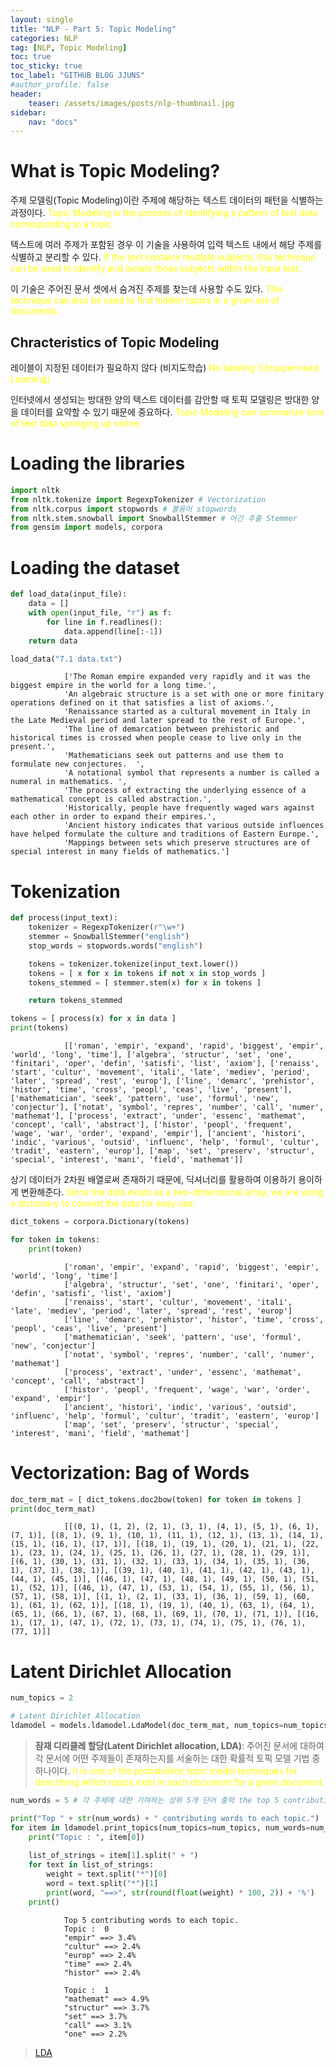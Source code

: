 ```yaml
---
layout: single
title: "NLP - Part 5: Topic Modeling"
categories: NLP
tag: [NLP, Topic Modeling]
toc: true
toc_sticky: true
toc_label: "GITHUB BLOG JJUNS"
#author_profile: false
header:
    teaser: /assets/images/posts/nlp-thumbnail.jpg
sidebar:
    nav: "docs"
---
```


# What is Topic Modeling?
주제 모델링(Topic Modeling)이란 주제에 해당하는 텍스트 데이터의 패턴을 식별하는 과정이다. <span style="color: yellow"> Topic Modeling is the process of identifying a pattern of text data corresponding to a topic. </span>

텍스트에 여러 주제가 포함된 경우 이 기술을 사용하여 입력 텍스트 내에서 해당 주제를 식별하고 분리할 수 있다. <span style="color: yellow"> If the text contains multiple subjects, this technique can be used to identify and isolate those subjects within the input text. </span>

이 기술은 주어진 문서 셋에서 숨겨진 주제를 찾는데 사용할 수도 있다. <span style="color: yellow"> This technique can also be used to find hidden topics in a given set of documents. </span>

## Chracteristics of Topic Modeling
레이블이 지정된 데이터가 필요하지 않다 (비지도학습) <span style="color: yellow"> No labeling (Unsupervised Learning) </span>

인터넷에서 생성되는 방대한 양의 텍스트 데이터를 감안할 때 토픽 모델링은 방대한 양을 데이터를 요약할 수 있기 때문에 중요하다. <span style="color: yellow"> Topic Modeling can summarize tons of text data springing up online.  </span>


# Loading the libraries
```python
import nltk
from nltk.tokenize import RegexpTokenizer # Vectorization
from nltk.corpus import stopwords # 불용어 stopwords
from nltk.stem.snowball import SnowballStemmer # 어간 추출 Stemmer
from gensim import models, corpora
```

# Loading the dataset
```python
def load_data(input_file):
    data = []
    with open(input_file, "r") as f:
        for line in f.readlines():
            data.append(line[:-1])
    return data
```

```python
load_data("7.1 data.txt")
```

                ['The Roman empire expanded very rapidly and it was the biggest empire in the world for a long time.',
                'An algebraic structure is a set with one or more finitary operations defined on it that satisfies a list of axioms.',
                'Renaissance started as a cultural movement in Italy in the Late Medieval period and later spread to the rest of Europe.',
                'The line of demarcation between prehistoric and historical times is crossed when people cease to live only in the present.',
                'Mathematicians seek out patterns and use them to formulate new conjectures.  ',
                'A notational symbol that represents a number is called a numeral in mathematics. ',
                'The process of extracting the underlying essence of a mathematical concept is called abstraction.',
                'Historically, people have frequently waged wars against each other in order to expand their empires.',
                'Ancient history indicates that various outside influences have helped formulate the culture and traditions of Eastern Europe.',
                'Mappings between sets which preserve structures are of special interest in many fields of mathematics.']


# Tokenization

```python
def process(input_text):
    tokenizer = RegexpTokenizer(r"\w+")
    stemmer = SnowballStemmer("english")
    stop_words = stopwords.words("english")

    tokens = tokenizer.tokenize(input_text.lower())
    tokens = [ x for x in tokens if not x in stop_words ]
    tokens_stemmed = [ stemmer.stem(x) for x in tokens ]

    return tokens_stemmed
```

```python
tokens = [ process(x) for x in data ]
print(tokens)
```


                [['roman', 'empir', 'expand', 'rapid', 'biggest', 'empir', 'world', 'long', 'time'], ['algebra', 'structur', 'set', 'one', 'finitari', 'oper', 'defin', 'satisfi', 'list', 'axiom'], ['renaiss', 'start', 'cultur', 'movement', 'itali', 'late', 'mediev', 'period', 'later', 'spread', 'rest', 'europ'], ['line', 'demarc', 'prehistor', 'histor', 'time', 'cross', 'peopl', 'ceas', 'live', 'present'], ['mathematician', 'seek', 'pattern', 'use', 'formul', 'new', 'conjectur'], ['notat', 'symbol', 'repres', 'number', 'call', 'numer', 'mathemat'], ['process', 'extract', 'under', 'essenc', 'mathemat', 'concept', 'call', 'abstract'], ['histor', 'peopl', 'frequent', 'wage', 'war', 'order', 'expand', 'empir'], ['ancient', 'histori', 'indic', 'various', 'outsid', 'influenc', 'help', 'formul', 'cultur', 'tradit', 'eastern', 'europ'], ['map', 'set', 'preserv', 'structur', 'special', 'interest', 'mani', 'field', 'mathemat']]


상기 데이터가 2차원 배열로써 존재하기 때문에, 딕셔너리를 활용하여 이용하기 용이하게 변환해준다. <span style="color: yellow"> Since the data exists as a two-dimensional array, we are using a dictionary to convert the data for easy use. </span>

```python
dict_tokens = corpora.Dictionary(tokens)

for token in tokens:
    print(token)
```


                ['roman', 'empir', 'expand', 'rapid', 'biggest', 'empir', 'world', 'long', 'time']
                ['algebra', 'structur', 'set', 'one', 'finitari', 'oper', 'defin', 'satisfi', 'list', 'axiom']
                ['renaiss', 'start', 'cultur', 'movement', 'itali', 'late', 'mediev', 'period', 'later', 'spread', 'rest', 'europ']
                ['line', 'demarc', 'prehistor', 'histor', 'time', 'cross', 'peopl', 'ceas', 'live', 'present']
                ['mathematician', 'seek', 'pattern', 'use', 'formul', 'new', 'conjectur']
                ['notat', 'symbol', 'repres', 'number', 'call', 'numer', 'mathemat']
                ['process', 'extract', 'under', 'essenc', 'mathemat', 'concept', 'call', 'abstract']
                ['histor', 'peopl', 'frequent', 'wage', 'war', 'order', 'expand', 'empir']
                ['ancient', 'histori', 'indic', 'various', 'outsid', 'influenc', 'help', 'formul', 'cultur', 'tradit', 'eastern', 'europ']
                ['map', 'set', 'preserv', 'structur', 'special', 'interest', 'mani', 'field', 'mathemat']

# Vectorization: Bag of Words

```python
doc_term_mat = [ dict_tokens.doc2bow(token) for token in tokens ]
print(doc_term_mat)
```


                [[(0, 1), (1, 2), (2, 1), (3, 1), (4, 1), (5, 1), (6, 1), (7, 1)], [(8, 1), (9, 1), (10, 1), (11, 1), (12, 1), (13, 1), (14, 1), (15, 1), (16, 1), (17, 1)], [(18, 1), (19, 1), (20, 1), (21, 1), (22, 1), (23, 1), (24, 1), (25, 1), (26, 1), (27, 1), (28, 1), (29, 1)], [(6, 1), (30, 1), (31, 1), (32, 1), (33, 1), (34, 1), (35, 1), (36, 1), (37, 1), (38, 1)], [(39, 1), (40, 1), (41, 1), (42, 1), (43, 1), (44, 1), (45, 1)], [(46, 1), (47, 1), (48, 1), (49, 1), (50, 1), (51, 1), (52, 1)], [(46, 1), (47, 1), (53, 1), (54, 1), (55, 1), (56, 1), (57, 1), (58, 1)], [(1, 1), (2, 1), (33, 1), (36, 1), (59, 1), (60, 1), (61, 1), (62, 1)], [(18, 1), (19, 1), (40, 1), (63, 1), (64, 1), (65, 1), (66, 1), (67, 1), (68, 1), (69, 1), (70, 1), (71, 1)], [(16, 1), (17, 1), (47, 1), (72, 1), (73, 1), (74, 1), (75, 1), (76, 1), (77, 1)]]


# Latent Dirichlet Allocation
```python
num_topics = 2

# Latent Dirichlet Allocation
ldamodel = models.ldamodel.LdaModel(doc_term_mat, num_topics=num_topics, id2word=dict_tokens, passes=25)
```

> **잠재 디리클레 할당(Latent Dirichlet allocation, LDA)**: 주어진 문서에 대하여 각 문서에 어떤 주제들이 존재하는지를 서술하는 대한 확률적 토픽 모델 기법 중 하나이다. <span style="color: yellow"> It is one of the probabilistic topic model techniques for describing which topics exist in each document for a given document. </span>


```python
num_words = 5 # 각 주제에 대한 기여하는 상위 5개 단어 출력 the top 5 contributing words to each topic

print("Top " + str(num_words) + " contributing words to each topic.")
for item in ldamodel.print_topics(num_topics=num_topics, num_words=num_words):
    print("Topic : ", item[0])
    
    list_of_strings = item[1].split(" + ")
    for text in list_of_strings:
        weight = text.split("*")[0]
        word = text.split("*")[1]
        print(word, "==>", str(round(float(weight) * 100, 2)) + '%')
    print()
```

                Top 5 contributing words to each topic.
                Topic :  0
                "empir" ==> 3.4%
                "cultur" ==> 2.4%
                "europ" ==> 2.4%
                "time" ==> 2.4%
                "histor" ==> 2.4%

                Topic :  1
                "mathemat" ==> 4.9%
                "structur" ==> 3.7%
                "set" ==> 3.7%
                "call" ==> 3.1%
                "one" ==> 2.2%


> [LDA](https://wikidocs.net/30708)